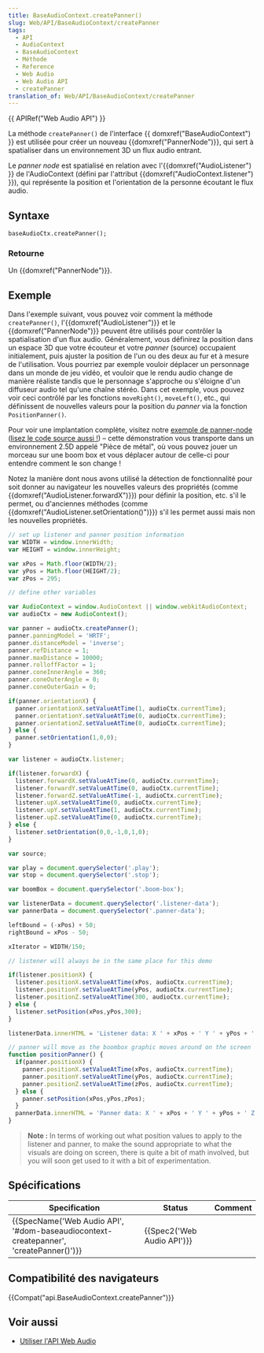 ```yaml
---
title: BaseAudioContext.createPanner()
slug: Web/API/BaseAudioContext/createPanner
tags:
  - API
  - AudioContext
  - BaseAudioContext
  - Méthode
  - Reference
  - Web Audio
  - Web Audio API
  - createPanner
translation_of: Web/API/BaseAudioContext/createPanner
---
```

{{ APIRef("Web Audio API") }}

La méthode `createPanner()` de l'interface {{ domxref("BaseAudioContext") }} est utilisée pour créer un nouveau {{domxref("PannerNode")}}, qui sert à spatialiser dans un environnement 3D un flux audio entrant.

Le _panner node_ est spatialisé en relation avec l'{{domxref("AudioListener") }} de l'AudioContext (défini par l'attribut {{domxref("AudioContext.listener") }}), qui représente la position et l'orientation de la personne écoutant le flux audio.

## Syntaxe

    baseAudioCtx.createPanner();

### Retourne

Un {{domxref("PannerNode")}}.

## Exemple

Dans l'exemple suivant, vous pouvez voir comment la méthode `createPanner()`, l'{{domxref("AudioListener")}} et le {{domxref("PannerNode")}} peuvent être utilisés pour contrôler la spatialisation d'un flux audio. Généralement, vous définirez la position dans un espace 3D que votre écouteur et votre _panner_ (source) occupaient initialement, puis ajuster la position de l'un ou des deux au fur et à mesure de l'utilisation. Vous pourriez par exemple vouloir déplacer un personnage dans un monde de jeu vidéo, et vouloir que le rendu audio change de manière réaliste tandis que le personnage s'approche ou s'éloigne d'un diffuseur audio tel qu'une chaîne stéréo. Dans cet exemple, vous pouvez voir ceci contrôlé par les fonctions `moveRight()`, `moveLeft()`, etc., qui définissent de nouvelles valeurs pour la position du _panner_ via la fonction `PositionPanner()`.

Pour voir une implantation complète, visitez notre [exemple de panner-node](https://mdn.github.io/webaudio-examples/panner-node/) ([lisez le code source aussi !](https://github.com/mdn/webaudio-examples/tree/master/panner-node)) – cette démonstration vous transporte dans un environnement 2.5D appelé "Pièce de métal", où vous pouvez jouer un morceau sur une boom box et vous déplacer autour de celle-ci pour entendre comment le son change !

Notez la manière dont nous avons utilisé la détection de fonctionnalité pour soit donner au navigateur les nouvelles valeurs des propriétés (comme {{domxref("AudioListener.forwardX")}}) pour définir la position, etc. s'il le permet, ou d'anciennes méthodes (comme {{domxref("AudioListener.setOrientation()")}}) s'il les permet aussi mais non les nouvelles propriétés.

```js
// set up listener and panner position information
var WIDTH = window.innerWidth;
var HEIGHT = window.innerHeight;

var xPos = Math.floor(WIDTH/2);
var yPos = Math.floor(HEIGHT/2);
var zPos = 295;

// define other variables

var AudioContext = window.AudioContext || window.webkitAudioContext;
var audioCtx = new AudioContext();

var panner = audioCtx.createPanner();
panner.panningModel = 'HRTF';
panner.distanceModel = 'inverse';
panner.refDistance = 1;
panner.maxDistance = 10000;
panner.rolloffFactor = 1;
panner.coneInnerAngle = 360;
panner.coneOuterAngle = 0;
panner.coneOuterGain = 0;

if(panner.orientationX) {
  panner.orientationX.setValueAtTime(1, audioCtx.currentTime);
  panner.orientationY.setValueAtTime(0, audioCtx.currentTime);
  panner.orientationZ.setValueAtTime(0, audioCtx.currentTime);
} else {
  panner.setOrientation(1,0,0);
}

var listener = audioCtx.listener;

if(listener.forwardX) {
  listener.forwardX.setValueAtTime(0, audioCtx.currentTime);
  listener.forwardY.setValueAtTime(0, audioCtx.currentTime);
  listener.forwardZ.setValueAtTime(-1, audioCtx.currentTime);
  listener.upX.setValueAtTime(0, audioCtx.currentTime);
  listener.upY.setValueAtTime(1, audioCtx.currentTime);
  listener.upZ.setValueAtTime(0, audioCtx.currentTime);
} else {
  listener.setOrientation(0,0,-1,0,1,0);
}

var source;

var play = document.querySelector('.play');
var stop = document.querySelector('.stop');

var boomBox = document.querySelector('.boom-box');

var listenerData = document.querySelector('.listener-data');
var pannerData = document.querySelector('.panner-data');

leftBound = (-xPos) + 50;
rightBound = xPos - 50;

xIterator = WIDTH/150;

// listener will always be in the same place for this demo

if(listener.positionX) {
  listener.positionX.setValueAtTime(xPos, audioCtx.currentTime);
  listener.positionY.setValueAtTime(yPos, audioCtx.currentTime);
  listener.positionZ.setValueAtTime(300, audioCtx.currentTime);
} else {
  listener.setPosition(xPos,yPos,300);
}

listenerData.innerHTML = 'Listener data: X ' + xPos + ' Y ' + yPos + ' Z ' + 300;

// panner will move as the boombox graphic moves around on the screen
function positionPanner() {
  if(panner.positionX) {
    panner.positionX.setValueAtTime(xPos, audioCtx.currentTime);
    panner.positionY.setValueAtTime(yPos, audioCtx.currentTime);
    panner.positionZ.setValueAtTime(zPos, audioCtx.currentTime);
  } else {
    panner.setPosition(xPos,yPos,zPos);
  }
  pannerData.innerHTML = 'Panner data: X ' + xPos + ' Y ' + yPos + ' Z ' + zPos;
}
```

> **Note :** In terms of working out what position values to apply to the listener and panner, to make the sound appropriate to what the visuals are doing on screen, there is quite a bit of math involved, but you will soon get used to it with a bit of experimentation.

## Spécifications

| Specification                                                                                                    | Status                               | Comment |
| ---------------------------------------------------------------------------------------------------------------- | ------------------------------------ | ------- |
| {{SpecName('Web Audio API', '#dom-baseaudiocontext-createpanner', 'createPanner()')}} | {{Spec2('Web Audio API')}} |         |

## Compatibilité des navigateurs

{{Compat("api.BaseAudioContext.createPanner")}}

## Voir aussi

- [Utiliser l'API Web Audio](/en-US/docs/Web_Audio_API/Using_Web_Audio_API)
